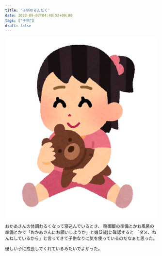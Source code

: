 ```yaml
---
title: '子供のそんたく'
date: 2022-09-07T04:40:52+09:00
tags: ["子供"]
draft: false
---
```

![img.png](images/img.png)

おかあさんの体調わるくなって寝込んでいるとき、
晩御飯の準備とかお風呂の準備とかで「おかあさんにお願いしようか」と娘(2歳)に確認すると
「ダメ、ねんねしているから」と言ってきて子供なりに気を使っているのだなぁと思った。

優しい子に成長してくれているみたいでよかった。